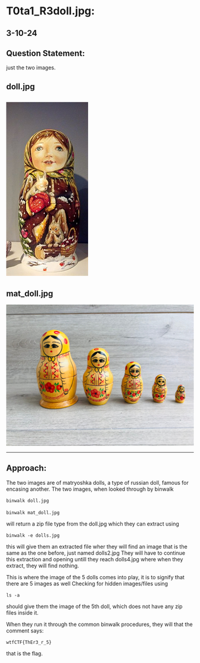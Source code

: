 # T0ta1_R3doll.jpg:
## 3-10-24
## Question Statement:

just the two images.

doll.jpg
---
![doll.jpg](./doll.jpg)
---
mat_doll.jpg
---
![mat_doll.jpg](./mat_doll.jpg)

---

## Approach:

The two images are of matryoshka dolls, a type of russian doll, famous for encasing another.
The two images, when looked through by binwalk

```
binwalk doll.jpg

binwalk mat_doll.jpg

```
will return a zip file type from the doll.jpg which they can extract using

```
binwalk -e dolls.jpg
```

this will give them an extracted file wher they will find an image that is the same as the one before, just named dolls2.jpg
They will have to continue this extraction and opening untill they reach dolls4.jpg where when they extract, they will find nothing.

This is where the image of the 5 dolls comes into play, it is to signify that there are 5 images as well
Checking for hidden images/files using

```
ls -a 
```
should give them the image of the 5th doll, which does not have any zip files inside it.

When they run it through the common binwalk procedures, they will that the comment says:

```
wtfCTF{ThEr3_r_5}

```
that is the flag.
